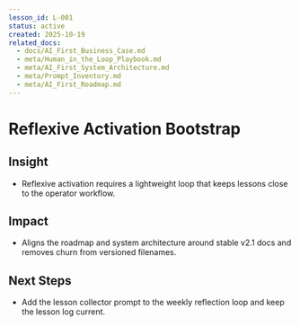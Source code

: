 ```yaml
---
lesson_id: L-001
status: active
created: 2025-10-19
related_docs:
  - docs/AI_First_Business_Case.md
  - meta/Human_in_the_Loop_Playbook.md
  - meta/AI_First_System_Architecture.md
  - meta/Prompt_Inventory.md
  - meta/AI_First_Roadmap.md
---
```


# Reflexive Activation Bootstrap

## Insight
- Reflexive activation requires a lightweight loop that keeps lessons close to the operator workflow.

## Impact
- Aligns the roadmap and system architecture around stable v2.1 docs and removes churn from versioned filenames.

## Next Steps
- Add the lesson collector prompt to the weekly reflection loop and keep the lesson log current.
